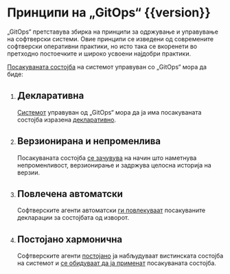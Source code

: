 # Принципи на „GitOps“ {{version}}

„GitOps“ претставува збирка на принципи за одржување и управување на софтверски системи.
Овие принципи се изведени од современите софтверски оперативни практики, но исто така се вкоренети во претходно постоечките и широко усвоени најдобри практики.

[Посакуваната состојба](./GLOSSARY_mk.md#посакувана-состојба) на системот управуван со „GitOps“ мора да биде:

1. ## Декларативна

    [Системот](./GLOSSARY_mk.md#софтверски-систем) управуван од „GitOps“ мора да ја има посакуваната состојба изразена [декларативно](./GLOSSARY.md#деклараривен-опис).

2. ## Верзионирана и непроменлива

    Посакуваната состојба [се зачувува](./GLOSSARY_mk.md#записник-на-состојби) на начин што наметнува непроменливост, верзионирање и задржува целосна историја на верзии.

3. ## Повлечена автоматски

    Софтверските агенти автоматски [ги повлекуваат](./GLOSSARY_mk.md#повлекување) посакуваните декларации за состојбата од изворот.

4. ## Постојано хармонична

    Софтверските агенти [постојано](./GLOSSARY_mk.md#непрекинато) ја набљудуваат вистинската состојба на системот и [се обидуваат да ја применат](./GLOSSARY_mk.md#хармонија) посакуваната состојба.
